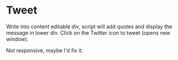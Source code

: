 # Tweet

Write into content editable div, script will add quotes and display the message in lower div. 
Click on the Twitter icon to tweet (opens new window).

Not responsive, maybe I'd fix it.
